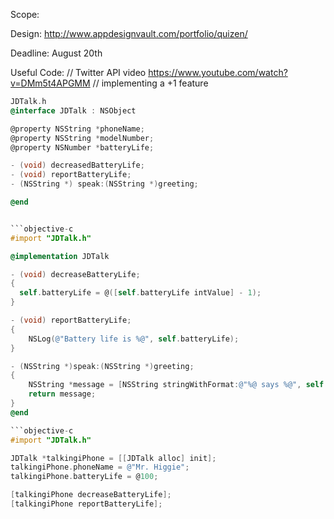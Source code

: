 Scope:

Design:
http://www.appdesignvault.com/portfolio/quizen/

Deadline:
August 20th

Useful Code:
// Twitter API video
https://www.youtube.com/watch?v=DMm5t4APGMM
// implementing a +1 feature
```objective-c
JDTalk.h
@interface JDTalk : NSObject

@property NSString *phoneName;
@property NSString *modelNumber;
@property NSNumber *batteryLife;

- (void) decreasedBatteryLife;
- (void) reportBatteryLife;
- (NSString *) speak:(NSString *)greeting;

@end


```objective-c
#import "JDTalk.h"

@implementation JDTalk

- (void) decreaseBatteryLife;
{
  self.batteryLife = @([self.batteryLife intValue] - 1);
}

- (void) reportBatteryLife;
{
    NSLog(@"Battery life is %@", self.batteryLife);
}

- (NSString *)speak:(NSString *)greeting;
{
    NSString *message = [NSString stringWithFormat:@"%@ says %@", self.phoneName, greeting];
    return message;
}
@end

```objective-c
#import "JDTalk.h"

JDTalk *talkingiPhone = [[JDTalk alloc] init];
talkingiPhone.phoneName = @"Mr. Higgie";
talkingiPhone.batteryLife = @100;

[talkingiPhone decreaseBatteryLife];
[talkingiPhone reportBatteryLife];
